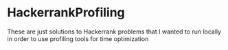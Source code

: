 # HackerrankProfiling
These are just solutions to Hackerrank problems that I wanted to run locally in order to use profiling tools for time optimization
